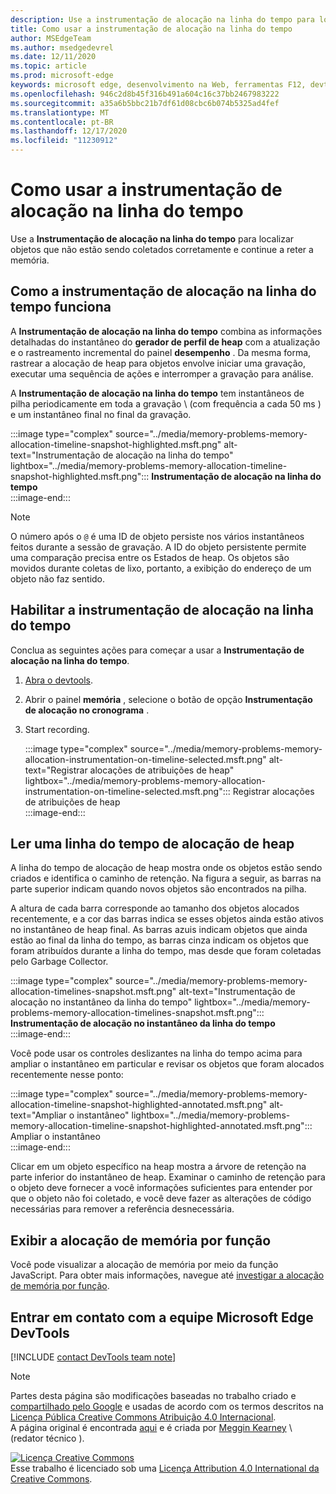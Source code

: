 ```yaml
---
description: Use a instrumentação de alocação na linha do tempo para localizar objetos que não estão sendo coletados corretamente e continue a reter a memória.
title: Como usar a instrumentação de alocação na linha do tempo
author: MSEdgeTeam
ms.author: msedgedevrel
ms.date: 12/11/2020
ms.topic: article
ms.prod: microsoft-edge
keywords: microsoft edge, desenvolvimento na Web, ferramentas F12, devtools
ms.openlocfilehash: 946c2d8b45f316b491a604c16c37bb2467983222
ms.sourcegitcommit: a35a6b5bbc21b7df61d08cbc6b074b5325ad4fef
ms.translationtype: MT
ms.contentlocale: pt-BR
ms.lasthandoff: 12/17/2020
ms.locfileid: "11230912"
---
```

<!-- Copyright Meggin Kearney 

   Licensed under the Apache License, Version 2.0 (the "License");
   you may not use this file except in compliance with the License.
   You may obtain a copy of the License at

       https://www.apache.org/licenses/LICENSE-2.0

   Unless required by applicable law or agreed to in writing, software
   distributed under the License is distributed on an "AS IS" BASIS,
   WITHOUT WARRANTIES OR CONDITIONS OF ANY KIND, either express or implied.
   See the License for the specific language governing permissions and
   limitations under the License. -->

# Como usar a instrumentação de alocação na linha do tempo  

Use a **Instrumentação de alocação na linha do tempo** para localizar objetos que não estão sendo coletados corretamente e continue a reter a memória.  

## Como a instrumentação de alocação na linha do tempo funciona  

A **Instrumentação de alocação na linha do tempo** combina as informações detalhadas do instantâneo do **gerador de perfil de heap** com a atualização e o rastreamento incremental do painel **desempenho** .  Da mesma forma, rastrear a alocação de heap para objetos envolve iniciar uma gravação, executar uma sequência de ações e interromper a gravação para análise.  

<!--todo: add profile memory problems (heap profiler) section when available  -->  
<!--todo: add profile evaluate performance (Performance panel) section when available  -->  

A **Instrumentação de alocação na linha do tempo** tem instantâneos de pilha periodicamente em toda a gravação \ (com frequência a cada 50 ms \) e um instantâneo final no final da gravação.  

:::image type="complex" source="../media/memory-problems-memory-allocation-timeline-snapshot-highlighted.msft.png" alt-text="Instrumentação de alocação na linha do tempo" lightbox="../media/memory-problems-memory-allocation-timeline-snapshot-highlighted.msft.png":::
   **Instrumentação de alocação na linha do tempo**  
:::image-end:::  

> [!NOTE]
> O número após o `@` é uma ID de objeto persiste nos vários instantâneos feitos durante a sessão de gravação.  A ID do objeto persistente permite uma comparação precisa entre os Estados de heap.  Os objetos são movidos durante coletas de lixo, portanto, a exibição do endereço de um objeto não faz sentido.  

## Habilitar a instrumentação de alocação na linha do tempo  

Conclua as seguintes ações para começar a usar a **Instrumentação de alocação na linha do tempo**.  

1.  [Abra o devtools][DevtoolsOpenIndex].  
1.  Abrir o painel **memória** , selecione o botão de opção **Instrumentação de alocação no cronograma** .  
1.  Start recording.  
    
    :::image type="complex" source="../media/memory-problems-memory-allocation-instrumentation-on-timeline-selected.msft.png" alt-text="Registrar alocações de atribuições de heap" lightbox="../media/memory-problems-memory-allocation-instrumentation-on-timeline-selected.msft.png":::
       Registrar alocações de atribuições de heap  
    :::image-end:::  
    
## Ler uma linha do tempo de alocação de heap  

A linha do tempo de alocação de heap mostra onde os objetos estão sendo criados e identifica o caminho de retenção.  Na figura a seguir, as barras na parte superior indicam quando novos objetos são encontrados na pilha.  

A altura de cada barra corresponde ao tamanho dos objetos alocados recentemente, e a cor das barras indica se esses objetos ainda estão ativos no instantâneo de heap final.  As barras azuis indicam objetos que ainda estão ao final da linha do tempo, as barras cinza indicam os objetos que foram atribuídos durante a linha do tempo, mas desde que foram coletadas pelo Garbage Collector.  

:::image type="complex" source="../media/memory-problems-memory-allocation-timelines-snapshot.msft.png" alt-text="Instrumentação de alocação no instantâneo da linha do tempo" lightbox="../media/memory-problems-memory-allocation-timelines-snapshot.msft.png":::
   **Instrumentação de alocação no instantâneo da linha do tempo**  
:::image-end:::  

<!--In the following figure, an action was performed 3 times.  The sample program caches five objects, so the last five blue bars are expected.  But the left-most blue bar indicates a potential problem.  -->  
<!--todo: redo figure 4 with multiple click actions  -->  

Você pode usar os controles deslizantes na linha do tempo acima para ampliar o instantâneo em particular e revisar os objetos que foram alocados recentemente nesse ponto:  

:::image type="complex" source="../media/memory-problems-memory-allocation-timeline-snapshot-highlighted-annotated.msft.png" alt-text="Ampliar o instantâneo" lightbox="../media/memory-problems-memory-allocation-timeline-snapshot-highlighted-annotated.msft.png":::
   Ampliar o instantâneo  
:::image-end:::  

Clicar em um objeto específico na heap mostra a árvore de retenção na parte inferior do instantâneo de heap.  Examinar o caminho de retenção para o objeto deve fornecer a você informações suficientes para entender por que o objeto não foi coletado, e você deve fazer as alterações de código necessárias para remover a referência desnecessária.  

## Exibir a alocação de memória por função  

Você pode visualizar a alocação de memória por meio da função JavaScript.  Para obter mais informações, navegue até [investigar a alocação de memória por função][DevtoolsMemoryProblemsIndexInvestigateMemoryAllocationFunction].  

## Entrar em contato com a equipe Microsoft Edge DevTools  

[!INCLUDE [contact DevTools team note](../includes/contact-devtools-team-note.md)]  

<!-- links -->  

[DevToolsOpenIndex]: ../open/index.md "Abrir o Microsoft Edge (Chromium) DevTools | Documentos da Microsoft"
[DevtoolsMemoryProblemsIndexInvestigateMemoryAllocationFunction]: ./index.md#investigate-memory-allocation-by-function "Investigar a alocação de memória por função-corrigir problemas de memória | Documentos da Microsoft"  

<!--[HeapProfiler]: ./heap-snapshots.md "How to Record Heap Snapshots"  -->  
<!--[PerformancePanel]: ../profile/evaluate-performance/timeline-tool ""  -->  

[MicrosoftEdgeChannel]: https://www.microsoftedgeinsider.com/download "Baixar um canal do Microsoft Edge"  

> [!NOTE]
> Partes desta página são modificações baseadas no trabalho criado e [compartilhado pelo Google][GoogleSitePolicies] e usadas de acordo com os termos descritos na [Licença Pública Creative Commons Atribuição 4.0 Internacional][CCA4IL].  
> A página original é encontrada [aqui](https://developers.google.com/web/tools/chrome-devtools/memory-problems/allocation-profiler) e é criada por [Meggin Kearney][MegginKearney] \ (redator técnico \).  

[![Licença Creative Commons][CCby4Image]][CCA4IL]  
Esse trabalho é licenciado sob uma [Licença Attribution 4.0 International da Creative Commons][CCA4IL].  

[CCA4IL]: https://creativecommons.org/licenses/by/4.0  
[CCby4Image]: https://i.creativecommons.org/l/by/4.0/88x31.png  
[GoogleSitePolicies]: https://developers.google.com/terms/site-policies  
[KayceBasques]: https://developers.google.com/web/resources/contributors/kaycebasques  
[MegginKearney]: https://developers.google.com/web/resources/contributors/megginkearney  
